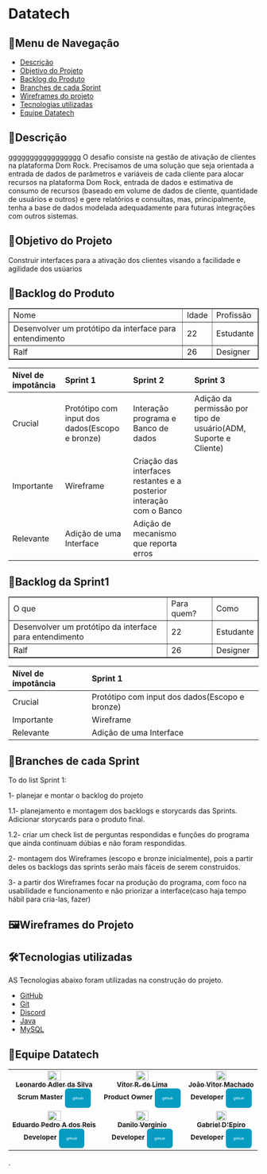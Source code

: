 # Datatech
<h2>📜Menu de Navegação</h2>

- [Descrição](#descrição)
- [Objetivo do Projeto](#objetivo-do-projeto)
- [Backlog do Produto](#backlog-do-produto)
- [Branches de cada Sprint](#branches-de-cada-sprint)
- [Wireframes do projeto](#wireframes-do-projeto)
- [Tecnologias utilizadas](#tecnologias-utilizadas)
- [Equipe Datatech ](#equipe-datatech)

<h2>📝Descrição</h2>ggggggggggggggggg
O desafio consiste na gestão de ativação de clientes na plataforma Dom Rock. Precisamos de uma 
solução que seja orientada a entrada de dados de parâmetros e variáveis de cada cliente para alocar 
recursos na plataforma Dom Rock, entrada de dados e estimativa de consumo de recursos (baseado 
em volume de dados de cliente, quantidade de usuários e outros) e gere relatórios e consultas, mas, 
principalmente, tenha a base de dados modelada adequadamente para futuras integrações com 
outros sistemas.

<h2>🎯Objetivo do Projeto</h2>
Construir interfaces para a ativação dos clientes visando a facilidade e agilidade dos usúarios

<h2>📄Backlog do Produto</h2>

<table border="1">
    <tr>
        <td>Nome</td>
        <td>Idade</td>
        <td>Profissão</td>
    </tr>
    <tr>
        <td>Desenvolver um protótipo da interface para entendimento</td>
        <td>22</td>
        <td>Estudante</td>
    </tr>
    <tr>
        <td>Ralf</td>
        <td>26</td>
        <td>Designer</td>
    </tr>
</table>

|Nível de impotância|Sprint 1|Sprint 2|Sprint 3|
|:------------------|:-------|:-------|:-------|
|Crucial| Protótipo com input dos dados(Escopo e bronze) | Interação programa e Banco de dados | Adição da permissão por tipo de usuário(ADM, Suporte e Cliente)  |  
|Importante| Wireframe        | Criação das interfaces restantes e a posterior interação com o Banco       |        |        
|Relevante| Adição de uma Interface | Adição de mecanismo que reporta erros    |        |   




<h2>📄Backlog da Sprint1</h2>

<table border="1">
    <tr>
        <td>O que</td>
        <td>Para quem?</td>
        <td>Como</td>
    </tr>
    <tr>
        <td>Desenvolver um protótipo da interface para entendimento</td>
        <td>22</td>
        <td>Estudante</td>
    </tr>
    <tr>
        <td>Ralf</td>
        <td>26</td>
        <td>Designer</td>
    </tr>
</table>

|Nível de impotância|Sprint 1|
|:------------------|:-------|
|Crucial| Protótipo com input dos dados(Escopo e bronze) | 
|Importante| Wireframe        |     
|Relevante| Adição de uma Interface | 

<h2>📄Branches de cada Sprint</h2>
To do list Sprint 1:

1- planejar e montar o backlog do projeto

1.1- planejamento e montagem dos backlogs e storycards das Sprints. Adicionar storycards para o produto final.

1.2- criar um check list de perguntas respondidas e funções do programa que ainda continuam dúbias e não foram respondidas.

2- montagem dos Wireframes (escopo e bronze inicialmente), pois a partir deles os backlogs das sprints serão mais fáceis de serem construidos.

3- a partir dos Wireframes focar na produção do programa, com foco na usabilidade e funcionamento e não priorizar a interface(caso haja tempo hábil para cria-las, fazer)

<h2>🖼Wireframes do Projeto</h2>



<h2>🛠Tecnologias utilizadas</h2>

AS Tecnologias abaixo foram utilizadas na construção do projeto.
- [GitHub](https://github.com/)
- [Git](https://github.com/)
- [Discord](https://discord.com/)
- [Java](https://www.java.com/pt-BR/)
- [MySQL](https://www.mysql.com/)


</table>
<h2>🎲Equipe Datatech</h2>
<table>
<tr>
<td align="center">
<a href="https://github.com">
 
<img src="https://avatars.githubusercontent.com/u/88751032?v=4" width = "40%">            
<br />
<sub><b>Leonardo Adler da Silva</b></sub>
<br />
</a>
<sub><b>Scrum Master</b></sub>
<sub><b><a href="https://github.com/LeoAdlerr"><button style="background: #069cc2; border-radius: 6px; padding: 15px; cursor: pointer; color: #fff; border: none; font-size: 8px;">github</button></a></b></sub> 
<td align="center">
<a href="https://github.com">
 
<img src="https://avatars.githubusercontent.com/u/56142288?v=4" width = "40%"> 
<br />
<sub><b>Vitor R. de Lima</b></sub>
<br />
</a>
<sub><b>Product Owner</b></sub>
<sub><b><a href="https://github.com/VilRL"><button style="background: #069cc2; border-radius: 6px; padding: 15px; cursor: pointer; color: #fff; border: none; font-size: 8px;">github</button></a></b></sub> 
<br />
</td>
<td align="center">
<a href="https://github.com">

 <img src="https://avatars.githubusercontent.com/u/88752151?v=4" width = "40%"> 
<br />
<sub><b>João Vitor Machado</b></sub>
<br />
</a>
<sub><b>Developer</b></sub>
<sub><b><a href="https://github.com/jmachadoo"><button style="background: #069cc2; border-radius: 6px; padding: 15px; cursor: pointer; color: #fff; border: none; font-size: 8px;">github</button></a></b></sub> 
<br />
</td>
</tr>
<tr>
<td align="center">
<a href="https://github.com">
 
<img src="https://avatars.githubusercontent.com/u/90360441?v=4" width = "40%"> 
<br />
<sub><b>Eduardo Pedro A dos Reis</b></sub>
<br />
</a>
<sub><b>Developer</b></sub>
<sub><b><a href="https://github.com/EduardoPedroA"><button style="background: #069cc2; border-radius: 6px; padding: 15px; cursor: pointer; color: #fff; border: none; font-size: 8px;">github</button></a></b></sub>
<br />
</td>
<td align="center">
<a href="https://github.com">
  
<img src="https://avatars.githubusercontent.com/u/88066389?v=4" width = "40%"> 
<br />
<sub><b>Danilo Verginio</b></sub>
<br />
</a>
<sub><b>Developer</b></sub>
<sub><b><a href="https://github.com/Daniloel"><button style="background: #069cc2; border-radius: 6px; padding: 15px; cursor: pointer; color: #fff; border: none; font-size: 8px;">github</button></a></b></sub>
<br />
</td>
<td align="center">
<a href="https://github.com">
 
<img src="https://avatars.githubusercontent.com/u/90358435?v=4" width = "40%"> 
<br />
<sub><b>Gabriel D'Epiro</b></sub>
<br /> 
</a>
<sub><b>Developer</b></sub>
<sub><b><a href="https://github.com/GabrielDepiro"><button style="background: #069cc2; border-radius: 6px; padding: 15px; cursor: pointer; color: #fff; border: none; font-size: 8px;">github</button></a></b></sub>
<br />
</td>
</tr>
</table>
.

